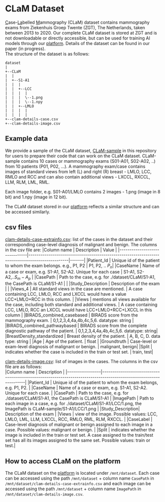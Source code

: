 # CLaM Dataset
<ins>C</ins>ase-<ins>La</ins>belled <ins>M</ins>ammography (CLaM) dataset contains mammography exams from Ziekenhuis Groep Twente (ZGT), The Netherlands, taken between 2013 to 2020. Our complete CLaM dataset is stored at ZGT and is not downloadable or directly accessible, but can be used for training AI models through our [platform](https://fe.zgt.nl). Details of the dataset can be found in our paper (in progress). <br/> 
The structure of the dataset is as follows:
```
dataset
| 
+--CLaM
|  |
|  +--S1-A1
|  |  |
|  |  +--LCC
|  |  |  |
|  |  |  \--1.png
|  |  |  \--1.npy
|  |  +--LMLO
|  |  |  |
|  |  |  |
+--clam-details-case.csv
+--clam-details-image.csv 
```

## Example data
We provide a sample of the CLaM dataset, [CLaM-sample](./dataset) in this repository for users to prepare their code that can work on the CLaM dataset. CLaM-sample contains 10 cases or mammography exams (S01-A01, S02-A02, ..) from 10 patients (P01, P02, ...). A mammography exam/case contains images of standard views from left (L) and right (R) breast - LMLO, LCC, RMLO and RCC and can also contain additional views - LXCCL, RXCCL, LLM, RLM, LML, RML. 

Each image folder, e.g. S01-A01/LMLO contains 2 images - 1.png (image in 8 bit) and 1.npy (image in 12 bit). 

The CLaM dataset stored in our [platform](https://fe.zgt.nl) reflects a similar structure and can be accessed similarly.

## csv files
[clam-details-case-extrainfo.csv](./dataset/clam-details-case-extrainfo.csv): list of the cases in the dataset and their corresponding case-level diagnosis of malignant and benign. The columns in the csv file are: 
|Column name                    | Description                                                                                      | Value |
|-------------------------------|--------------------------------------------------------------------------------------------------|-------|
|Patient_Id                     | Unique id of the patient to whom the exam belongs. e.g., P1, P2                                  | P1, P2, .. $P_n$|
|CaseName                       | Name of a case or exam, e.g. S1-A1, S2-A2. Unique for each case                                  | S1-A1, S2-A2,..$S_m-A_p$ |
|CasePath                       | Path to the case, e.g. for ./dataset/CLaM/S1-A1, the CasePath is CLaM/S1-A1                      | |
|Study_Description              | Description of the exam                                                                          | |
|Views_4                        | All standard views in the case are mentioned.                                                    | A case containing LCC, LMLO, RCC and LXCCL would have a value LCC+LMLO+RCC in this column. | 
|Views                          | mentions all views available for the case, including both standard and additional views.          | A case containing LCC, LMLO, RCC an LXCCL would have LCC+LMLO+RCC+LXCCL in this column |
|BIRADS_combined_casebased      | BIRADS score from the mammography exam. | 0,1,2,3,4,4a,4b,4c,5,6. datatype: string |
|BIRADS_combined_pathwaybased   | BIRADS score from the complete diagnostic pathway of the patient.  | 0,1,2,3,4,4a,4b,4c,5,6. datatype: string|
|BreastDensity_standardized     | Breast density of the patient.                                        | A, B, C, D. data type: string |
|Age                            | Age of the patient.                                                                               | float |
|Groundtruth                    | Case-level or exam-level diagnosis of malignant or benign.          | malignant, benign|
|Split                          | indicates whether the case is included in the train or test set.            | train, test|


[clam-details-image.csv](./dataset/clam-details-image.csv): list of images in the cases. The columns in the csv file are as follows:<br/>
|Column name      | Description                                                                                                         |
|-----------------|---------------------------------------------------------------------------------------------------------------------|
|Patient_Id       | Unique id of the patient to whom the exam belongs, e.g. P1, P2.                                                    |
|CaseName         | Name of a case or exam, e.g. S1-A1, S2-A2. Unique for each case.                                                            |
|CasePath         | Path to the case, e.g. for ./dataset/CLaM/S1-A1, the CasePath is CLaM/S1-A1                                         |
|ImagePath        | Path to each image in a case, e.g. for ./dataset/CLaM/S1-A1/LCC/1.png, the ImagePath is CLaM-sample/S1-A1/LCC/1.png |
|Study_Description| Description of the exam                                                                                             |
|Views            | view of the image. Possible values: LCC, LMLO, LML, LLM, LXCCL, RCC, RMLO, RML, RLM, RXCCL.                         |
|CaseLabel        | Case-level diagnosis of malignant or benign assigned to each image in a case. Possible values: malignant or  benign.         |
|Split            | indicates whether the image is included in the train or test set. A case assigned to the train/test set has all its images assigned to the same set. Possible values: train or test.|

## How to access CLaM on the platform
The CLaM dataset on the [platform](https://fe.zgt.nl) is located under ```/mnt/dataset```. Each case can be accessed using the path ```/mnt/dataset``` + column name ```CasePath``` in ```/mnt/dataset/clam-details-case-extrainfo.csv``` and each image can be accessed using the path ```/mnt/dataset``` + column name ```ImagePath``` in ```/mnt/dataset/clam-details-image.csv```.
